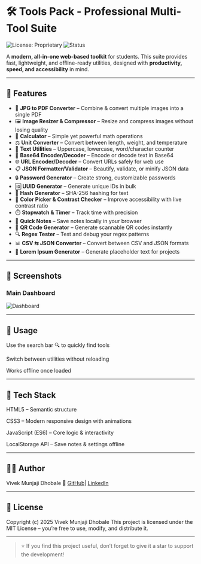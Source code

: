 # 🛠️ Tools Pack - Professional Multi-Tool Suite  
![License: Proprietary](https://img.shields.io/badge/License-Proprietary-red.svg) ![Status](https://img.shields.io/badge/Status-Active-brightgreen)

A **modern, all-in-one web-based toolkit** for students. 
This suite provides fast, lightweight, and offline-ready utilities, designed with **productivity, speed, and accessibility** in mind.  

---

## 🚀 Features

- 📄 **JPG to PDF Converter** – Combine & convert multiple images into a single PDF  
- 🖼️ **Image Resizer & Compressor** – Resize and compress images without losing quality  
- 🧮 **Calculator** – Simple yet powerful math operations  
- ⚖️ **Unit Converter** – Convert between length, weight, and temperature  
- 📝 **Text Utilities** – Uppercase, lowercase, word/character counter  
- 🔐 **Base64 Encoder/Decoder** – Encode or decode text in Base64  
- 🌐 **URL Encoder/Decoder** – Convert URLs safely for web use  
- 📋 **JSON Formatter/Validator** – Beautify, validate, or minify JSON data  
- 🔒 **Password Generator** – Create strong, customizable passwords  
- 🆔 **UUID Generator** – Generate unique IDs in bulk  
- 🔑 **Hash Generator** – SHA-256 hashing for text  
- 🎨 **Color Picker & Contrast Checker** – Improve accessibility with live contrast ratio  
- ⏱️ **Stopwatch & Timer** – Track time with precision  
- 📝 **Quick Notes** – Save notes locally in your browser  
- 📱 **QR Code Generator** – Generate scannable QR codes instantly  
- 🔍 **Regex Tester** – Test and debug your regex patterns  
- 📊 **CSV ⇆ JSON Converter** – Convert between CSV and JSON formats  
- 📄 **Lorem Ipsum Generator** – Generate placeholder text for projects  

---

## 📸 Screenshots

### Main Dashboard  
![Dashboard](https://via.placeholder.com/800x400.png?text=Tools+Pack+Dashboard)

---

## 🎯 Usage

Use the search bar 🔍 to quickly find tools

Switch between utilities without reloading

Works offline once loaded

---

## 🌟 Tech Stack

HTML5 – Semantic structure

CSS3 – Modern responsive design with animations

JavaScript (ES6) – Core logic & interactivity

LocalStorage API – Save notes & settings offline

---

## 👨‍💻 Author

Vivek Munjaji Dhobale
🔗 [GitHub]('https://github.com/Vivek-Dhobale')| [LinkedIn]('https://linkedin.com/in/vivek-dhobale-vr')


---

## 📜 License
Copyright (c) 2025 Vivek Munjaji Dhobale
This project is licensed under the MIT License – you’re free to use, modify, and distribute it.




---

> ⭐ If you find this project useful, don’t forget to give it a star to support the development!

